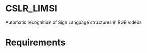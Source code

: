 CSLR_LIMSI
==============================

Automatic recognition of Sign Language structures in RGB videos

# Requirements
